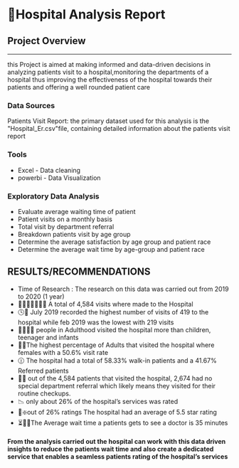 # 🏥Hospital Analysis Report
## Project Overview
---
this Project is aimed at making informed and data-driven decisions in analyzing patients visit to a hospital,monitoring the departments of a hospital thus 
improving the effectiveness of the hospital towards their patients and offering a well rounded patient care

### Data Sources
Patients Visit Report: the primary dataset used for this analysis is the "Hospital_Er.csv"file, containing detailed information about the patients visit report

### Tools
- Excel - Data cleaning
- powerbi - Data Visualization
 
### Exploratory Data Analysis

-	Evaluate average waiting time of patient
-	Patient visits on a monthly basis
-	Total visit by department referral
-	Breakdown patients visit by age group
-	Determine the average satisfaction by age group and patient race
-	Determine the average wait time by age-group and patient race
  
  ## RESULTS/RECOMMENDATIONS
  -	Time of Research : The research on this data was carried out from 2019 to 2020 (1 year)
  - 👨‍👨‍👦👩‍👩‍👧‍👦 A total of 4,584 visits where made to the Hospital
-	🕓📶 July 2019 recorded the highest number of visits of 419 to the hospital while feb 2019 was the lowest with 219 visits
-	👩‍👩‍👧‍👦 people in Adulthood visited the hospital more than children, teenager and infants
-	🙎‍♀️The highest percentage of Adults that visited the hospital where females with a 50.6% visit rate
-	🕧 The hospital had a total of 58.33% walk-in patients and a 41.67% Referred patients
-	🔬💊 out of the 4,584 patients that visited the hospital, 2,674 had no special department referral which likely means they visited for their routine checkups. 
-	📉 only about 26% of the hospital’s services was rated 
-	📶❇️out of 26% ratings The hospital had an average of 5.5 star rating 
-	⏳👩‍⚕️The Average wait time a patients gets to see a doctor is 35 minutes
  
  #### From the analysis carried out  the hospital can work with this data driven insights to reduce the patients wait time and also create a dedicated service that enables a seamless patients rating of the hospital’s services



